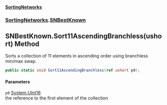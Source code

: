 #### [SortingNetworks](index.md 'index')
### [SortingNetworks](SortingNetworks.md 'SortingNetworks').[SNBestKnown](SortingNetworks_SNBestKnown.md 'SortingNetworks.SNBestKnown')
## SNBestKnown.Sort11AscendingBranchless(ushort) Method
Sorts a collection of 11 elements in ascending order using branchless min/max swap.  
```csharp
public static void Sort11AscendingBranchless(ref ushort p0);
```
#### Parameters
<a name='SortingNetworks_SNBestKnown_Sort11AscendingBranchless(ushort)_p0'></a>
`p0` [System.UInt16](https://docs.microsoft.com/en-us/dotnet/api/System.UInt16 'System.UInt16')  
the reference to the first element of the collection
  
